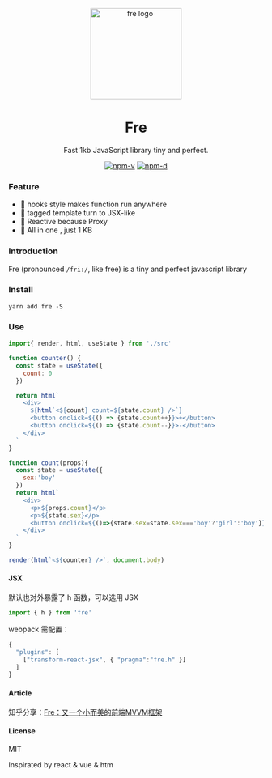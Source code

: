 <p align="center"><img src="http://wx2.sinaimg.cn/mw690/0060lm7Tly1ftpm5b3ihfj3096097aaj.jpg" alt="fre logo" width="180"></p>
<h1 align="center">Fre</h1>
<p align="center">Fast 1kb JavaScript library tiny and perfect.</p>
<p align="center">
<a href="https://npmjs.com/package/fre"><img src="https://img.shields.io/npm/v/fre.svg?style=flat-square" alt="npm-v"></a>
<a href="https://npmjs.com/package/fre"><img src="https://img.shields.io/npm/dm/fre.svg?style=flat-square" alt="npm-d"></a>
</p>

### Feature

- :tada: hooks style makes function run anywhere
- :confetti_ball: tagged template turn to JSX-like
- :mega: Reactive because Proxy
- :telescope: All in one , just 1 KB


### Introduction

Fre (pronounced `/fri:/`, like free) is a tiny and perfect javascript library


### Install

```shell
yarn add fre -S
```

### Use

```JavaScript
import{ render, html, useState } from './src'

function counter() {
  const state = useState({
    count: 0
  })

  return html`
    <div>
      ${html`<${count} count=${state.count} />`}
      <button onclick=${() => {state.count++}}>+</button>
      <button onclick=${() => {state.count--}}>-</button>
    </div> 
  `
}

function count(props){
  const state = useState({
    sex:'boy'
  })
  return html`
    <div>
      <p>${props.count}</p>
      <p>${state.sex}</p>
      <button onclick=${()=>{state.sex=state.sex==='boy'?'girl':'boy'}}>x</button>
    </div>
  `
}

render(html`<${counter} />`, document.body)

```

#### JSX

默认也对外暴露了 h 函数，可以选用 JSX
```JavaScript
import { h } from 'fre'
```
webpack 需配置：
```JavaScript
{
  "plugins": [
    ["transform-react-jsx", { "pragma":"fre.h" }]
  ]
}
```

#### Article

知乎分享：[Fre：又一个小而美的前端MVVM框架](https://zhuanlan.zhihu.com/p/52510521)

#### License
MIT 

Inspirated by react & vue & htm